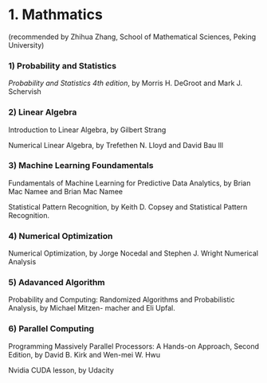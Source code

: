 
# 1. Mathmatics
(recommended by Zhihua Zhang, School of Mathematical Sciences, Peking University)

### 1) Probability and Statistics
*Probability and Statistics 4th edition*, by Morris H. DeGroot and Mark J. Schervish

### 2) Linear Algebra
Introduction to Linear Algebra, by Gilbert Strang

Numerical Linear Algebra, by Trefethen N. Lloyd and David Bau lll

### 3) Machine Learning Foundamentals
Fundamentals of Machine Learning for Predictive Data Analytics, by Brian Mac Namee and Brian Mac Namee

Statistical Pattern Recognition, by Keith D. Copsey and Statistical Pattern Recognition.

### 4) Numerical Optimization
Numerical Optimization, by Jorge Nocedal and Stephen J. Wright
Numerical Analysis

### 5) Adavanced Algorithm
Probability and Computing: Randomized Algorithms and Probabilistic Analysis, by Michael Mitzen- macher and Eli Upfal.

### 6) Parallel Computing
Programming Massively Parallel Processors: A Hands-on Approach, Second Edition, by David B. Kirk and Wen-mei W. Hwu

Nvidia CUDA lesson, by Udacity
